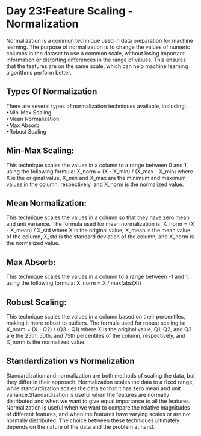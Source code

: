 # Day 23:Feature Scaling - Normalization

Normalization is a common technique used in data preparation for machine learning. The purpose of normalization is to change the values of numeric columns in the dataset to use a common scale, without losing important information or distorting differences in the range of values. This ensures that the features are on the same scale, which can help machine learning algorithms perform better.


## Types Of Normalization
There are several types of normalization techniques available, including:
•Min-Max Scaling <br>
•Mean Normalization <br>
•Max Absorb <br>
•Robust Scaling <br>


## Min-Max Scaling: 
This technique scales the values in a column to a range between 0 and 1, using the following formula:
X_norm = (X - X_min) / (X_max - X_min)
where X is the original value, X_min and X_max are the minimum and maximum values in the column, respectively, and X_norm is the normalized value.

## Mean Normalization: 
This technique scales the values in a column so that they have zero mean and unit variance. The formula used for mean normalization is:
X_norm = (X - X_mean) / X_std
where X is the original value, X_mean is the mean value of the column, X_std is the standard deviation of the column, and X_norm is the normalized value.

## Max Absorb:
 This technique scales the values in a column to a range between -1 and 1, using the following formula:
X_norm = X / max(abs(X))

## Robust Scaling: 
This technique scales the values in a column based on their percentiles, making it more robust to outliers. The formula used for robust scaling is:
X_norm = (X - Q2) / (Q3 - Q1)
where X is the original value, Q1, Q2, and Q3 are the 25th, 50th, and 75th percentiles of the column, respectively, and X_norm is the normalized value.

## Standardization vs Normalization

Standardization and normalization are both methods of scaling the data, but they differ in their approach.  Normalization scales the data to a fixed range, while standardization scales the data so that it has zero mean and unit variance.Standardization is useful when the features are normally distributed and when we want to give equal importance to all the features. Normalization is useful when we want to compare the relative magnitudes of different features, and when the features have varying scales or are not normally distributed. The choice between these techniques ultimately depends on the nature of the data and the problem at hand.
